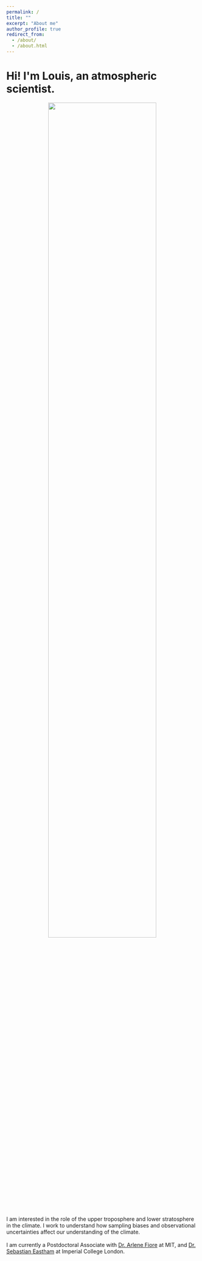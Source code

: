 ```yaml
---
permalink: /
title: ""
excerpt: "About me"
author_profile: true
redirect_from: 
  - /about/
  - /about.html
---
```


# Hi! I'm Louis, an atmospheric scientist.

<div style="text-align: center;">
  <img src="../images/PFJ_LR_JC_inferno.gif" alt="" style="width:75%;">
</div>

<div style="text-align: left;">
  I am interested in the role of the upper troposphere and lower stratosphere in the climate. I work to understand how sampling biases and observational uncertainties affect our understanding of the climate.
  <br><br>
  I am currently a Postdoctoral Associate with <a href="https://www.teampaccc.mit.edu/">Dr. Arlene Fiore</a> at MIT, and <a href="https://profiles.imperial.ac.uk/s.eastham">Dr. Sebastian Eastham</a> at Imperial College London.
</div>

